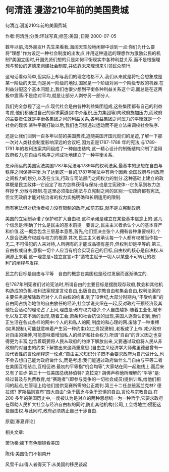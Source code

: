 # 何清涟  漫游210年前的美国费城    
    
何清涟:漫游210年前的美国费城    
作者:何清涟;分类:环球写真;标签:美国 ;日期:2000-07-05    
数年以前,海外朋友H 先生来看我,海阔天空般地闲聊中谈到一点:你们为什么要将“理想"作为设定一种社会制度的出发点,并用这种遥远的理想作为激励公民的机制?美国立国时,开国先贤们想的只是如何平衡现实中各种利益关系,而不是根据理想与预设的道德来创建社会制度,并依靠未来理想来引领民众前行.    
这句话看似简单,但实际上却与我们的理念格格不入.我们从来就是将社会想象成是某一阶级的天堂,而是另一阶级的地狱,国家是一个阶级对另一个阶级专政的机器.在利益分配这个基本问题上,我们也很少想到平衡各种利益关系这个词,而总是在这两极中震荡:不是绝对平均,就是让部分人剥夺另一部分人.    
我们完全忽视了这一点:现代社会是由各种利益集团组成,这些集团都有自己的利益考虑,他们都通过自己的诉求渠道(如中介组织,压力集团等)向政府施加压力,而政府的主要责任就是平衡各集团之间的利益关系,各利益集团之间压力的平衡就是一个社会的现状.某种平衡打破以后,我们也习惯通过运动而不是立法来调校社会秩序.    
还是让我们回到一百多年以前的美国费城,追随美国开国元勋们的足迹,了解一下那一次对人类社会制度影响深远的会议吧,因为正是1787-1788 年的宪法,与1789-1791 年的权利法案共同组成了一种自由结构,这一精心设计的制衡结构抑制了滥用政府权力,在自由与秩序之间成功地建立了一种平衡关系.    
恩泽绵远的美国宪法美国1787年宪法与1789年的权利法案,最基本的思想在自由与秩序之间保持平衡.为了达到这一目的,1787年宪法中有两个因素:全国政府与州政府之间权力的划分,以及在立法,行政与司法部门之间权力的划分.这种基础上建立的政体既是民主政体--它设定了权力怎样获得与保持;也是立宪政体--它关系到权力怎样授予,分散与限制.在这里必须指出宪法与立宪制之间的区别:一切政府都有宪法,但立宪政府才能对统治者的权力实施明确和长期适用的限制.    
而有宪法但对统治者权力没有限制的政府,如前苏联,就不是立宪制政府.    
美国的立宪制承诺了保护和扩大自由权,这种承诺是建立在某些基本信念上的.这几个信念是:明确了什么是民主的基本前提　要言之,民主主义者承认个人的基本尊严和价值.这一概念包含三层基本意思,首先,他们坚决主张个人拥有各种重要权利,个人是合法政府权威与权力的根源.其次,民主主义者承认每一个人都有权被当作独一无二,不可侵犯的人来对待,人所拥有的才能或品德有差异,但权利却是平等的.第三,自由权或自由,意指一切个人应当有机会实现自己的目标,自由权的核心是自决权.从渊源上来看,这一理念是<独立宣言>中“造物主赋予一切人以某些不可转让的权利"的阐释与发挥.    
民主的目标是自由与平等　自由的概念在美国也是经过发展而逐渐确立的.    
在1787年制宪者们讨论宪法时,所谓自由的主要目标是摆脱现存政府,教会和其他机构造成的负担.权利法案规定言论自由,出版自由,宗教自由和集会自由,权利法案的主要任务是解除政府对个人自由权的约束.到了19世纪,大部分时期内,“不受约束"的自由同占统治地位的自由放任的经济,社会学说交织在一起,反对政府干预经济及其他社会活动的理论占了上风,理由是:政府权力越少,个人自由越多.随着工业化,城市化以及工农不满的出现,随着工会,萧条和社会抗议的出现,美国人逐渐认识到,他们正生活在各式各样的网中:个人的和私人的网,制度的和心理的网.废除了一种束缚(如黑奴制),可能就意味着产生另一种约束(如工资奴隶制),老板成了上帝.减少政府对自由的束缚,可能意味着增加私人的经济和社会权力.所谓“自由"的含义因之也变得更为丰富,包含着既要将人民从政府的约束下解放出来,又要通过政府将人民从非政府的对自由的约束下解放出来这两重意思.(自由主义经济学大师弗里德曼曾有一段代表性的言论阐释这一论点:“自由主义知识分子既不会要求政府为自己做什么,也不会去想自己能为政府做什么,而是考虑:我们能通过政府做什么.")自由与平等二者在美国互相结合,互相促进.最初的平等指“机会均等",大家站在同一起跑线上.而后来又有了进步:第三十一任美国总统赫伯特? 克拉克? 胡佛声称他所理解的“平等"是:经过普及与免费教育,给“赛跑者"(即参与竞争的一切社会成员)提供训练,给他们相同的起点,在管理上给他们提供竞赛所需的公正裁判.第三十二任总统富兰克林? 德拉诺? 罗斯福则宣布“四大自由":免于匮乏与免于恐惧的自由,言论与宗教自由.在200 多年的美国历史中,一度被认为是对立的两种思想统一为一种哲学,它要求政府在帮助人民扩大社会与经济自由权的同时,防止其他机构(公司,工会或地主)侵犯这些自由权.与此同时,政府必须防止自己干涉自由.    
原载[春夏评论]    
    
相关文章:    
萧功秦:摘下有色眼镜看美国    
陈伟:美国衙门不朝南开    
风雪千山:得人者得天下:从美国的移民谈起